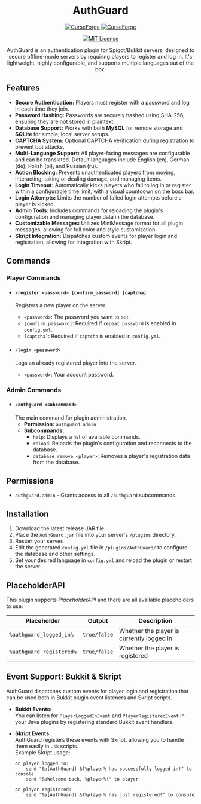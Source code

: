 <div style="text-align: center;">
    <h1>AuthGuard</h1>
    <a href="https://www.curseforge.com/minecraft/bukkit-plugins/auth-guard"><img src="https://img.shields.io/curseforge/v/1290825" alt="CurseForge"></a>
    <a href="https://www.curseforge.com/minecraft/bukkit-plugins/auth-guard"><img src="https://img.shields.io/curseforge/dt/1290825" alt="CurseForge"></a>
    <p></p>
    <a href="https://choosealicense.com/licenses/mit/"><img src="https://img.shields.io/badge/License-MIT-green.svg" alt="MIT License"></a>
    <p></p>
    AuthGuard is an authentication plugin for Spigot/Bukkit servers, designed to secure offline-mode servers by requiring players to register and log in. It's lightweight, highly configurable, and supports multiple languages out of the box.
</div>

## Features

- **Secure Authentication:** Players must register with a password and log in each time they join.
- **Password Hashing:** Passwords are securely hashed using SHA-256, ensuring they are not stored in plaintext.
- **Database Support:** Works with both **MySQL** for remote storage and **SQLite** for simple, local server setups.
- **CAPTCHA System:** Optional CAPTCHA verification during registration to prevent bot attacks.
- **Multi-Language Support:** All player-facing messages are configurable and can be translated. Default languages include English (en), German (de), Polish (pl), and Russian (ru).
- **Action Blocking:** Prevents unauthenticated players from moving, interacting, taking or dealing damage, and managing items.
- **Login Timeout:** Automatically kicks players who fail to log in or register within a configurable time limit, with a visual countdown on the boss bar.
- **Login Attempts:** Limits the number of failed login attempts before a player is kicked.
- **Admin Tools:** Includes commands for reloading the plugin's configuration and managing player data in the database.
- **Customizable Messages:** Utilizes MiniMessage format for all plugin messages, allowing for full color and style customization.
- **Skript Integration:** Dispatches custom events for player login and registration, allowing for integration with Skript.

## Commands

### Player Commands

- #### `/register <password> [confirm_password] [captcha]`
  Registers a new player on the server.
    - `<password>`: The password you want to set.
    - `[confirm_password]`: Required if `repeat_password` is enabled in `config.yml`.
    - `[captcha]`: Required if `captcha` is enabled in `config.yml`.

- #### `/login <password>`
  Logs an already registered player into the server.
    - `<password>`: Your account password.

### Admin Commands

- #### `/authguard <subcommand>`
  The main command for plugin administration.
    - **Permission:** `authguard.admin`
    - **Subcommands:**
        - `help`: Displays a list of available commands.
        - `reload`: Reloads the plugin's configuration and reconnects to the database.
        - `database remove <player>`: Removes a player's registration data from the database.

## Permissions

- `authguard.admin` - Grants access to all `/authguard` subcommands.

## Installation

1.  Download the latest release JAR file.
2.  Place the `AuthGuard.jar` file into your server's `/plugins` directory.
3.  Restart your server.
4.  Edit the generated `config.yml` file in `/plugins/AuthGuard/` to configure the database and other settings.
5.  Set your desired language in `config.yml` and reload the plugin or restart the server.

## PlaceholderAPI
This plugin supports *PlaceholderAPI* and there are all available placeholders to use:

| Placeholder              | Output       | Description                               |
| ------------------------ | ------------ | ----------------------------------------- |
| `%authguard_logged_in%`  | `true/false` | Whether the player is currently logged in |
| `%authguard_registered%` | `true/false` | Whether the player is registered          |

## Event Support: Bukkit & Skript

AuthGuard dispatches custom events for player login and registration that can be used both in Bukkit plugin event listeners and Skript scripts.

- **Bukkit Events:**  
  You can listen for `PlayerLoggedInEvent` and `PlayerRegisteredEvent` in your Java plugins by registering standard Bukkit event handlers.

- **Skript Events:**  
  AuthGuard registers these events with Skript, allowing you to handle them easily in `.sk` scripts.  
  Example Skript usage:
  ```skript
  on player logged in:
      send "&a[AuthGuard] &f%player% has successfully logged in!" to console
      send "&aWelcome back, %player%!" to player

  on player registered:
      send "&a[AuthGuard] &f%player% has just registered!" to console
  ```